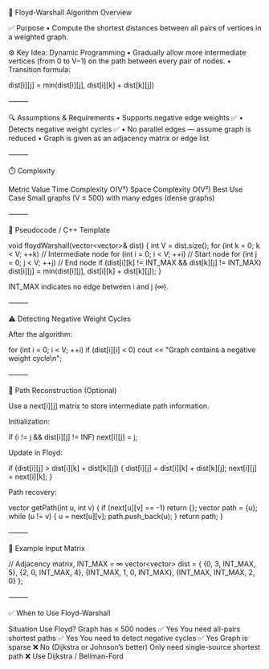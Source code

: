 

🧠 Floyd-Warshall Algorithm Overview

✅ Purpose
	•	Compute the shortest distances between all pairs of vertices in a weighted graph.

⚙️ Key Idea: Dynamic Programming
	•	Gradually allow more intermediate vertices (from 0 to V−1) on the path between every pair of nodes.
	•	Transition formula:

dist[i][j] = min(dist[i][j], dist[i][k] + dist[k][j])



⸻

🔍 Assumptions & Requirements
	•	Supports negative edge weights ✅
	•	Detects negative weight cycles ✅
	•	No parallel edges — assume graph is reduced
	•	Graph is given as an adjacency matrix or edge list

⸻

⏱️ Complexity

Metric	Value
Time Complexity	O(V³)
Space Complexity	O(V²)
Best Use Case	Small graphs (V ≤ 500) with many edges (dense graphs)



⸻

🧮 Pseudocode / C++ Template

void floydWarshall(vector<vector<int>>& dist) {
    int V = dist.size();
    for (int k = 0; k < V; ++k)          // Intermediate node
        for (int i = 0; i < V; ++i)      // Start node
            for (int j = 0; j < V; ++j)  // End node
                if (dist[i][k] != INT_MAX && dist[k][j] != INT_MAX)
                    dist[i][j] = min(dist[i][j], dist[i][k] + dist[k][j]);
}

INT_MAX indicates no edge between i and j (∞).

⸻

⚠️ Detecting Negative Weight Cycles

After the algorithm:

for (int i = 0; i < V; ++i)
    if (dist[i][i] < 0)
        cout << "Graph contains a negative weight cycle\n";



⸻

🔁 Path Reconstruction (Optional)

Use a next[i][j] matrix to store intermediate path information.

Initialization:

if (i != j && dist[i][j] != INF)
    next[i][j] = j;

Update in Floyd:

if (dist[i][j] > dist[i][k] + dist[k][j]) {
    dist[i][j] = dist[i][k] + dist[k][j];
    next[i][j] = next[i][k];
}

Path recovery:

vector<int> getPath(int u, int v) {
    if (next[u][v] == -1) return {};
    vector<int> path = {u};
    while (u != v) {
        u = next[u][v];
        path.push_back(u);
    }
    return path;
}



⸻

🧪 Example Input Matrix

// Adjacency matrix, INT_MAX = ∞
vector<vector<int>> dist = {
    {0,     3,   INT_MAX, 5},
    {2,     0,   INT_MAX, 4},
    {INT_MAX, 1, 0,     INT_MAX},
    {INT_MAX, INT_MAX, 2, 0}
};



⸻

✅ When to Use Floyd-Warshall

Situation	Use Floyd?
Graph has ≤ 500 nodes	✅ Yes
You need all-pairs shortest paths	✅ Yes
You need to detect negative cycles	✅ Yes
Graph is sparse	❌ No (Dijkstra or Johnson’s better)
Only need single-source shortest path	❌ Use Dijkstra / Bellman-Ford

